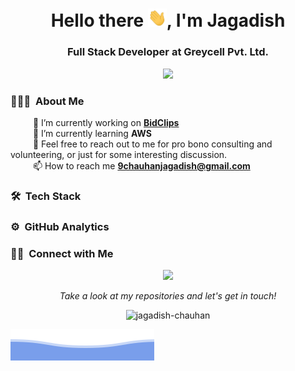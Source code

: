 <h1 align="center">Hello there <img src="https://github.com/jagadish-chauhan/jagadish-chauhan/blob/main/assets/wave.gif?raw=true" width="30px">, I'm Jagadish</h1>

<h3 align="center"/>Full Stack Developer at Greycell Pvt. Ltd.</h3>

<div> 
  <p align="center">
    <img alig src="https://github-profile-trophy.vercel.app/?username=jagadish-chauhan&margin-w=10" />
  </p> 
</div>


### 👨🏻‍💻 &nbsp;About Me

&emsp; &emsp; 🔭 I’m currently working on **[BidClips](https://bidclips.com/)** \
&emsp; &emsp; 🌱 I’m currently learning **AWS** \
&emsp; &emsp; 💬 Feel free to reach out to me for pro bono consulting and volunteering, or just for some interesting discussion. \
&emsp; &emsp; 📫 How to reach me **9chauhanjagadish@gmail.com** 



### 🛠 &nbsp;Tech Stack





### ⚙️ &nbsp;GitHub Analytics





### 🤝🏻 &nbsp;Connect with Me

<p align="center">
  <img src="https://img.shields.io/badge/LinkedIn-0077B5?style=for-the-badge&logo=linkedin&logoColor=white&link=https://in.linkedin.com/in/myjagadish" />
</p>



<p align="center">
  <i>Take a look at my repositories and let's get in touch!</i>
  <p  align="center">
    <img src="https://komarev.com/ghpvc/?username=jagadish-chauhan&label=Profile%20views&color=0e75b6&style=flat" alt="jagadish-chauhan" /> 
  </p>

  ![Jagadish Chauhan](https://raw.githubusercontent.com/jagadish-chauhan/jagadish-chauhan/66fba4d3c6f3165043ee8cddcb95fa51d4feecc1/assets/bottom_header.svg)
</p>

<br>



